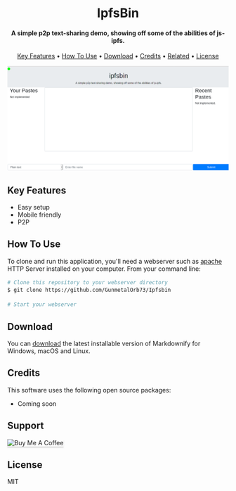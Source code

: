 
<h1 align="center">
  <br>
  IpfsBin
  <br>
</h1>

<h4 align="center">A simple p2p text-sharing demo, showing off some of the abilities of js-ipfs.</h4>


  </a>
</p>

<p align="center">
  <a href="#key-features">Key Features</a> •
  <a href="#how-to-use">How To Use</a> •
  <a href="#download">Download</a> •
  <a href="#credits">Credits</a> •
  <a href="#related">Related</a> •
  <a href="#license">License</a>
</p>

![screenshot](https://github.com/GunmetalOrb73/Ipfsbin/blob/main/Screenshots/Screenshot_desktop.png)

## Key Features

* Easy setup
* Mobile friendly
* P2P

## How To Use

To clone and run this application, you'll need a webserver such as [apache](https://httpd.apache.org/) HTTP Server installed on your computer. From your command line:

```bash
# Clone this repository to your webserver directory
$ git clone https://github.com/GunmetalOrb73/Ipfsbin

# Start your webserver
```




## Download

You can [download](https://github.com/GunmetalOrb73/Ipfsbin) the latest installable version of Markdownify for Windows, macOS and Linux.


## Credits

This software uses the following open source packages:

* Coming soon

## Support

<img src="https://www.buymeacoffee.com/assets/img/custom_images/purple_img.png" alt="Buy Me A Coffee" style="height: 41px !important;width: 174px !important;box-shadow: 0px 3px 2px 0px rgba(190, 190, 190, 0.5) !important;-webkit-box-shadow: 0px 3px 2px 0px rgba(190, 190, 190, 0.5) !important;" ></a>



## License

MIT
